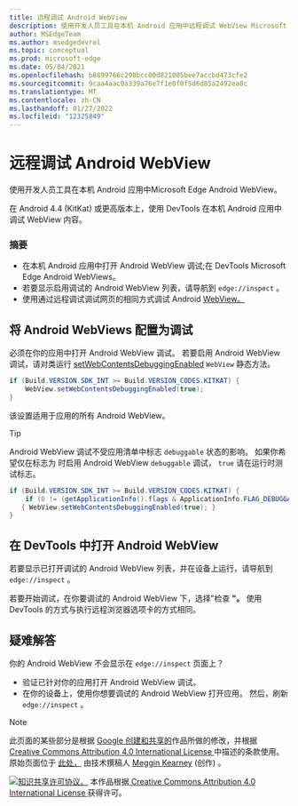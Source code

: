 ```yaml
---
title: 远程调试 Android WebView
description: 使用开发人员工具在本机 Android 应用中远程调试 WebView Microsoft Edge入门。
author: MSEdgeTeam
ms.author: msedgedevrel
ms.topic: conceptual
ms.prod: microsoft-edge
ms.date: 05/04/2021
ms.openlocfilehash: b8899766c298bcc00d821005bee7accbd473cfe2
ms.sourcegitcommit: 9caa4aac0a339a76e7f1e0f0f5d6d85a2492ea8c
ms.translationtype: MT
ms.contentlocale: zh-CN
ms.lasthandoff: 01/27/2022
ms.locfileid: "12325849"
---
```

<!-- Copyright Meggin Kearney

   Licensed under the Apache License, Version 2.0 (the "License");
   you may not use this file except in compliance with the License.
   You may obtain a copy of the License at

       http://www.apache.org/licenses/LICENSE-2.0

   Unless required by applicable law or agreed to in writing, software
   distributed under the License is distributed on an "AS IS" BASIS,
   WITHOUT WARRANTIES OR CONDITIONS OF ANY KIND, either express or implied.
   See the License for the specific language governing permissions and
   limitations under the License.  -->
# <a name="remotely-debug-android-webviews"></a>远程调试 Android WebView

使用开发人员工具在本机 Android 应用中Microsoft Edge Android WebView。

在 Android 4.4 (KitKat) 或更高版本上，使用 DevTools 在本机 Android 应用中调试 WebView 内容。

### <a name="summary"></a>摘要

*   在本机 Android 应用中打开 Android WebView 调试;在 DevTools Microsoft Edge Android WebViews。
*   若要显示启用调试的 Android WebView 列表，请导航到 `edge://inspect` 。
*   使用通过远程调试调试网页的相同方式调试 Android [WebView。](./index.md)


<!-- ====================================================================== -->
## <a name="configure-android-webviews-to-debug"></a>将 Android WebViews 配置为调试

必须在你的应用中打开 Android WebView 调试。  若要启用 Android WebView 调试，请对类运行 [setWebContentsDebuggingEnabled](https://developer.android.com/reference/android/webkit/WebView.html#setWebContentsDebuggingEnabled(boolean)) `WebView` 静态方法。

```java
if (Build.VERSION.SDK_INT >= Build.VERSION_CODES.KITKAT) {
    WebView.setWebContentsDebuggingEnabled(true);
}
```

该设置适用于应用的所有 Android WebView。

> [!TIP]
> Android WebView 调试不受应用清单中标志 `debuggable` 状态的影响。  如果你希望仅在标志为 时启用 Android WebView `debuggable` 调试， `true` 请在运行时测试标志。
>
> ```java
> if (Build.VERSION.SDK_INT >= Build.VERSION_CODES.KITKAT) {
>     if (0 != (getApplicationInfo().flags & ApplicationInfo.FLAG_DEBUGGABLE))
>    { WebView.setWebContentsDebuggingEnabled(true); }
> }
> ```


<!-- ====================================================================== -->
## <a name="open-an-android-webview-in-devtools"></a>在 DevTools 中打开 Android WebView

若要显示已打开调试的 Android WebView 列表，并在设备上运行，请导航到 `edge://inspect` 。

若要开始调试，在你要调试的 Android WebView 下，选择"检查 **"。**  使用 DevTools 的方式与执行远程浏览器选项卡的方式相同。

<!--
:::image type="complex" source=".images/webview-debugging.msft.png" alt-text="Inspecting elements in an Android WebView." lightbox=".images/webview-debugging.msft.png":::
   Inspecting elements in an Android WebView
:::image-end:::

The gray graphics listed with the Android WebView represent its size and position relative to the screen of the device.  If your Android WebViews have titles set, the titles are listed as well.
-->


<!-- ====================================================================== -->
## <a name="troubleshoot"></a>疑难解答

你的 Android WebView 不会显示在 `edge://inspect` 页面上？

*   验证已针对你的应用打开 Android WebView 调试。
*   在你的设备上，使用你想要调试的 Android WebView 打开应用。  然后，刷新 `edge://inspect` 。


<!-- ====================================================================== -->
> [!NOTE]
> 此页面的某些部分是根据 [Google 创建和共享的](https://developers.google.com/terms/site-policies)作品所做的修改，并根据[ Creative Commons Attribution 4.0 International License ](http://creativecommons.org/licenses/by/4.0)中描述的条款使用。
> 原始页面位于 [此处，](https://developers.google.com/web/tools/chrome-devtools/remote-debugging/webviews) 由技术撰稿人 [Meggin Kearney](https://developers.google.com/web/resources/contributors#meggin-kearney) (创作) 。

[![知识共享许可协议。](https://i.creativecommons.org/l/by/4.0/88x31.png)](https://creativecommons.org/licenses/by/4.0)
本作品根据[ Creative Commons Attribution 4.0 International License ](http://creativecommons.org/licenses/by/4.0)获得许可。
